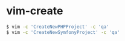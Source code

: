 # vim-create

```bash
$ vim -c 'CreateNewPHPProject' -c 'qa'
$ vim -c 'CreateNewSymfonyProject' -c 'qa'
```
